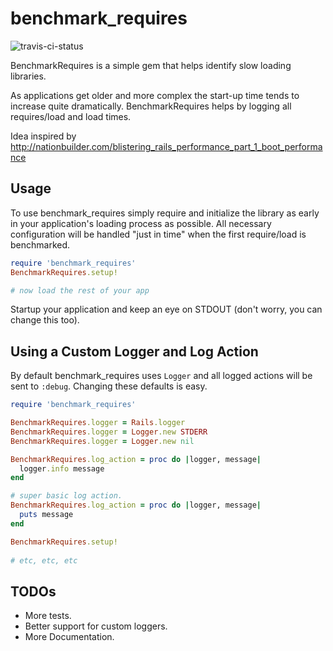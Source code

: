 benchmark_requires
==================

![travis-ci-status](https://travis-ci.org/binarycleric/benchmark_requires.svg?branch=master)

BenchmarkRequires is a simple gem that helps identify slow loading libraries.

As applications get older and more complex the start-up time tends to increase 
quite dramatically. BenchmarkRequires helps by logging all requires/load and 
load times.

Idea inspired by http://nationbuilder.com/blistering_rails_performance_part_1_boot_performance

## Usage

To use benchmark_requires simply require and initialize the library as early in
your application's loading process as possible. All necessary configuration will 
be handled "just in time" when the first require/load is benchmarked.

```ruby
require 'benchmark_requires'
BenchmarkRequires.setup!

# now load the rest of your app
```

Startup your application and keep an eye on STDOUT (don't worry, you can
change this too).

## Using a Custom Logger and Log Action

By default benchmark_requires uses `Logger` and all logged actions will be sent
to `:debug`. Changing these defaults is easy. 
 
```ruby
require 'benchmark_requires'

BenchmarkRequires.logger = Rails.logger
BenchmarkRequires.logger = Logger.new STDERR
BenchmarkRequires.logger = Logger.new nil

BenchmarkRequires.log_action = proc do |logger, message|
  logger.info message
end

# super basic log action.
BenchmarkRequires.log_action = proc do |logger, message|
  puts message
end

BenchmarkRequires.setup!
 
# etc, etc, etc
```

## TODOs

* More tests. 
* Better support for custom loggers.
* More Documentation.
